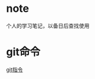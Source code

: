 # note
个人的学习笔记，以备日后查找使用
# git命令
[git指令](https://github.com/heroszcy/note/blob/master/git%E5%91%BD%E4%BB%A4.md)
